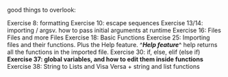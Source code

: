 good things to overlook:

Exercise 8: formatting
Exercise 10: escape sequences
Exercise 13/14: importing / argsv. how to pass initial arguments at runtime
Exercise 16: Files Files and more Files
Exercise 18: Basic Functions
Exercise 25: Importing files and their functions. Plus the Help feature.
^***Help feature***^ help returns all the functions in the imported file.
Exercise 30: if, else, elif (else if)
**Exercise 37: global variables, and how to edit them inside functions**
Exercise 38: String to Lists and Visa Versa + string and list functions